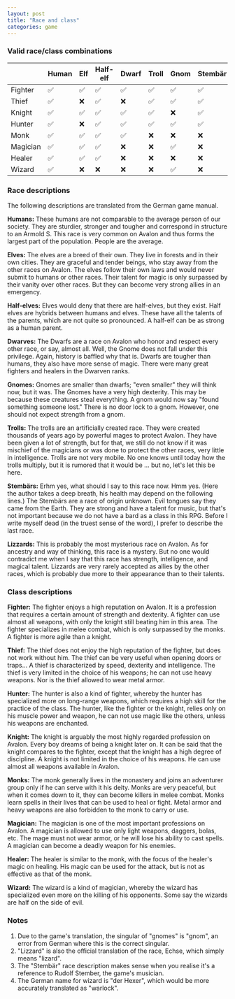 ```yaml
---
layout: post
title: "Race and class"
categories: game
---
```


### Valid race/class combinations

|         |Human|Elf|Half-elf|Dwarf|Troll|Gnom|Stemb&auml;r|Lizzard |
|---------|-----|---|--------|-----|-----|----|------------|--------|
|Fighter  | :white_check_mark: |:white_check_mark:|  :white_check_mark:   | :white_check_mark: | :white_check_mark: |:white_check_mark: |    :white_check_mark:     |  :white_check_mark:   |
|Thief    | :white_check_mark: |:x:|  :white_check_mark:   | :x: | :white_check_mark: |:white_check_mark: |    :white_check_mark:     |  :x:   |
|Knight   | :white_check_mark: |:white_check_mark:|  :white_check_mark:   | :white_check_mark: | :white_check_mark: |:x: |    :white_check_mark:     |  :x:   |
|Hunter   | :white_check_mark: |:x:|  :white_check_mark:   | :white_check_mark: | :white_check_mark: |:white_check_mark: |    :white_check_mark:     |  :white_check_mark:   |
|Monk     | :white_check_mark: |:white_check_mark:|  :white_check_mark:   | :white_check_mark: | :x: |:x: |    :x:     |  :x:   |
|Magician | :white_check_mark: |:white_check_mark:|  :white_check_mark:   | :x: | :x: |:white_check_mark: |    :x:     |  :white_check_mark:   |
|Healer   | :white_check_mark: |:white_check_mark:|  :white_check_mark:   | :x: | :x: |:x: |    :x:     |  :x:   |
|Wizard   | :white_check_mark: |:x:|  :x:   | :x: | :x: |:white_check_mark: |    :x:     |  :white_check_mark:   |


### Race descriptions

The following descriptions are translated from the German game manual.

__Humans:__ These humans are not comparable to the average person of our society.
They are sturdier, stronger and tougher and correspond in structure to an Armold
S. This race is very common on Avalon and thus forms the largest part of the
population. People are the average.

__Elves:__ The elves are a breed of their own. They live in forests and in their
own cities. They are graceful and tender beings, who stay away from the other
races on Avalon. The elves follow their own laws and would never submit to
humans or other races. Their talent for magic is only surpassed by their vanity
over other races. But they can become very strong allies in an emergency.

__Half-elves:__ Elves would deny that there are half-elves, but they exist. Half
elves are hybrids between humans and elves. These have all the talents of the
parents, which are not quite so pronounced. A half-elf can be as strong as a
human parent.

__Dwarves:__ The Dwarfs are a race on Avalon who honor and respect every other
race, or say, almost all. Well, the Gnome does not fall under this privilege.
Again, history is baffled why that is. Dwarfs are tougher than humans, they also
have more sense of magic. There were many great fighters and healers in the
Dwarven ranks.

__Gnomes:__ Gnomes are smaller than dwarfs; "even smaller" they will think now,
but it was. The Gnomes have a very high dexterity. This may be because these
creatures steal everything. A gnom would now say "found something someone lost."
There is no door lock to a gnom. However, one should not expect strength from a
gnom.

__Trolls:__ The trolls are an artificially created race. They were created
thousands of years ago by powerful mages to protect Avalon. They have been given
a lot of strength, but for that, we still do not know if it was mischief of the
magicians or was done to protect the other races, very little in intelligence.
Trolls are not very mobile. No one knows until today how the trolls multiply,
but it is rumored that it would be ... but no, let's let this be here. 

__Stemb&auml;rs:__ Erhm yes, what should I say to this race now. Hmm yes. (Here
the author takes a deep breath, his health may depend on the following lines.)
The Stemb&auml;rs are a race of origin unknown. Evil tongues say they came from
the Earth. They are strong and have a talent for music, but that's not important
because we do not have a bard as a class in this RPG. Before I write myself
dead (in the truest sense of the word), I prefer to describe the last race.

__Lizzards:__ This is probably the most mysterious race on Avalon. As for
ancestry and way of thinking, this race is a mystery. But no one would
contradict me when I say that this race has strength, intelligence, and magical
talent. Lizzards are very rarely accepted as allies by the other races, which is
probably due more to their appearance than to their talents.

### Class descriptions

__Fighter:__ The fighter enjoys a high reputation on Avalon. It is a profession
that requires a certain amount of strength and dexterity. A fighter can use
almost all weapons, with only the knight still beating him in this area. The
fighter specializes in melee combat, which is only surpassed by the monks. A
fighter is more agile than a knight.

__Thief:__ The thief does not enjoy the high reputation of the fighter, but
does not work without him. The thief can be very useful when opening doors or
traps... A thief is characterized by speed, dexterity and intelligence. The
thief is very limited in the choice of his weapons; he can not use heavy
weapons. Nor is the thief allowed to wear metal armor.

__Hunter:__ The hunter is also a kind of fighter, whereby the hunter has
specialized more on long-range weapons, which requires a high skill for the
practice of the class. The hunter, like the fighter or the knight, relies only
on his muscle power and weapon, he can not use magic like the others, unless his
weapons are enchanted.

__Knight:__ The knight is arguably the most highly regarded profession on
Avalon. Every boy dreams of being a knight later on. It can be said that the
knight compares to the fighter, except that the knight has a high degree of
discipline. A knight is not limited in the choice of his weapons. He can use
almost all weapons available in Avalon.

__Monks:__ The monk generally lives in the monastery and joins an adventurer
group only if he can serve with it his deity. Monks are very peaceful, but when
it comes down to it, they can become killers in melee combat. Monks learn spells
in their lives that can be used to heal or fight. Metal armor and heavy weapons
are also forbidden to the monk to carry or use.

__Magician:__ The magician is one of the most important professions on Avalon. A
magician is allowed to use only light weapons, daggers, bolas, etc. The mage
must not wear armor, or he will lose his ability to cast spells. A magician can
become a deadly weapon for his enemies.

__Healer:__ The healer is similar to the monk, with the focus of the healer's
magic on healing. His magic can be used for the attack, but is not as effective
as that of the monk.

__Wizard:__ The wizard is a kind of magician, whereby the wizard has specialized
even more on the killing of his opponents. Some say the wizards are half on the
side of evil.

### Notes

1. Due to the game's translation, the singular of "gnomes" is "gnom", an error
from German where this is the correct singular.
2. "Lizzard" is also the official translation of the race, Echse, which simply
means "lizard".
3. The "Stemb&auml;r" race description makes sense when you realise it's a
reference to Rudolf Stember, the game's musician.
4. The German name for wizard is "der Hexer", which would be more accurately
translated as "warlock".
